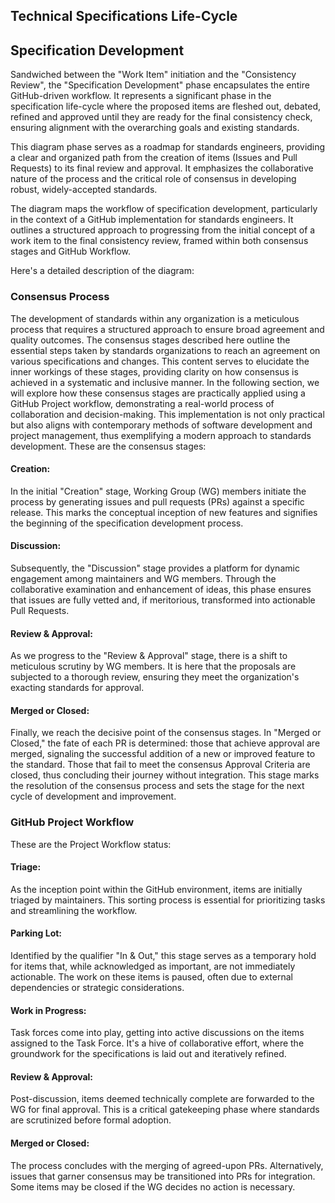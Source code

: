 ## Technical Specifications Life-Cycle


## Specification Development
Sandwiched between the "Work Item" initiation and the "Consistency Review", the "Specification Development" phase encapsulates the entire GitHub-driven workflow. It represents a significant phase in the specification life-cycle where the proposed items are fleshed out, debated, refined and approved until they are ready for the final consistency check, ensuring alignment with the overarching goals and existing standards.

This diagram phase serves as a roadmap for standards engineers, providing a clear and organized path from the creation of items (Issues and Pull Requests) to its final review and approval. It emphasizes the collaborative nature of the process and the critical role of consensus in developing robust, widely-accepted standards.

The diagram maps the workflow of specification development, particularly in the context of a GitHub implementation for standards engineers. It outlines a structured approach to progressing from the initial concept of a work item to the final consistency review, framed within both consensus stages and GitHub Workflow.

Here's a detailed description of the diagram:

### Consensus Process

The development of standards within any organization is a meticulous process that requires a structured approach to ensure broad agreement and quality outcomes. The consensus stages described here outline the essential steps taken by standards organizations to reach an agreement on various specifications and changes. This content serves to elucidate the inner workings of these stages, providing clarity on how consensus is achieved in a systematic and inclusive manner. In the following section, we will explore how these consensus stages are practically applied using a GitHub Project workflow, demonstrating a real-world process of collaboration and decision-making. This implementation is not only practical but also aligns with contemporary methods of software development and project management, thus exemplifying a modern approach to standards development. These are the consensus stages:

#### Creation:
In the initial "Creation" stage, Working Group (WG) members initiate the process by generating issues and pull requests (PRs) against a specific release. This marks the conceptual inception of new features and signifies the beginning of the specification development process.

#### Discussion:
Subsequently, the "Discussion" stage provides a platform for dynamic engagement among maintainers and WG members. Through the collaborative examination and enhancement of ideas, this phase ensures that issues are fully vetted and, if meritorious, transformed into actionable Pull Requests.

#### Review & Approval:
As we progress to the "Review & Approval" stage, there is a shift to meticulous scrutiny by WG members. It is here that the proposals are subjected to a thorough review, ensuring they meet the organization's exacting standards for approval.

#### Merged or Closed:
Finally, we reach the decisive point of the consensus stages. In "Merged or Closed," the fate of each PR is determined: those that achieve approval are merged, signaling the successful addition of a new or improved feature to the standard. Those that fail to meet the consensus Approval Criteria are closed, thus concluding their journey without integration. This stage marks the resolution of the consensus process and sets the stage for the next cycle of development and improvement.

### GitHub Project Workflow
These are the Project Workflow status:

#### Triage: 
As the inception point within the GitHub environment, items are initially triaged by maintainers. This sorting process is essential for prioritizing tasks and streamlining the workflow.

#### Parking Lot: 
Identified by the qualifier "In & Out," this stage serves as a temporary hold for items that, while acknowledged as important, are not immediately actionable. The work on these items is paused, often due to external dependencies or strategic considerations.

#### Work in Progress: 
Task forces come into play, getting into active discussions on the items assigned to the Task Force. It's a hive of collaborative effort, where the groundwork for the specifications is laid out and iteratively refined.

#### Review & Approval: 
Post-discussion, items deemed technically complete are forwarded to the WG for final approval. This is a critical gatekeeping phase where standards are scrutinized before formal adoption.

#### Merged or Closed:
The process concludes with the merging of agreed-upon PRs. Alternatively, issues that garner consensus may be transitioned into PRs for integration. Some items may be closed if the WG decides no action is necessary.

